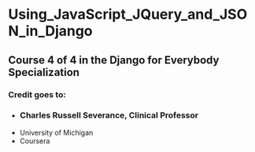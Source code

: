 # Using_JavaScript_JQuery_and_JSON_in_Django

## Course 4 of 4 in the Django for Everybody Specialization

### Credit goes to:

*  ### Charles Russell Severance, Clinical Professor 
*  University of Michigan 
*  Coursera
